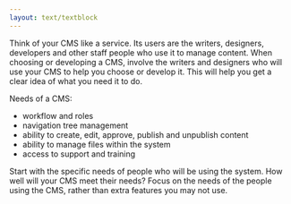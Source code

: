 ```yaml
---
layout: text/textblock
---
```


Think of your CMS like a service. Its users are the writers, designers, developers and other staff people who use it to manage content. When choosing or developing a CMS, involve the writers and designers who will use your CMS to help you choose or develop it. This will help you get a clear idea of what you need it to do.

Needs of a CMS: 
- workflow and roles
- navigation tree management
- ability to create, edit, approve, publish and unpublish content
- ability to manage files within the system
- access to support and training

Start with the specific needs of people who will be using the system. How well will your CMS meet their needs? Focus on the needs of the people using the CMS, rather than extra features you may not use.


